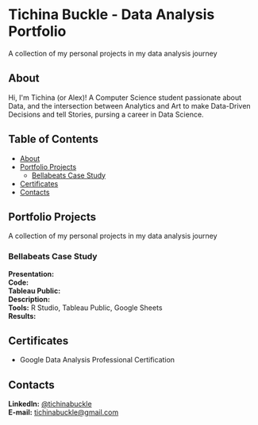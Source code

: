 # Tichina Buckle - Data Analysis Portfolio
A collection of my personal projects in my data analysis journey

## About
Hi, I'm Tichina (or Alex)! A Computer Science student passionate about Data, and the intersection between Analytics and Art to make Data-Driven Decisions and tell Stories, pursing a career in Data Science.

## Table of Contents
- [About](#about)
- [Portfolio Projects](#portfolio-projects)
	+ [Bellabeats Case Study](#bellabeats-case-study)
- [Certificates](#certificates)
- [Contacts](#contacts)

## Portfolio Projects
A collection of my personal projects in my data analysis journey

### Bellabeats Case Study
**Presentation:**
<br>
**Code:**
<br>
**Tableau Public:**
<br>
**Description:**
<br>
**Tools:** R Studio, Tableau Public, Google Sheets
<br>
**Results:**


## Certificates
- Google Data Analysis Professional Certification

## Contacts
**LinkedIn:** [@tichinabuckle](https://www.linkedin.com/in/tichinabuckle/)
<br>
**E-mail:** tichinabuckle@gmail.com
